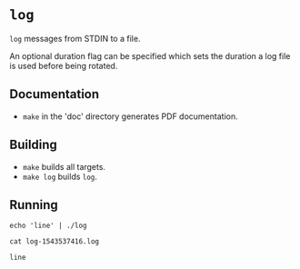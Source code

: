 # `log`

`log` messages from STDIN to a file.

An optional duration flag can be specified which sets the duration a log file is
used before being rotated.

## Documentation

* `make` in the 'doc' directory generates PDF documentation.

## Building

* `make` builds all targets.
* `make log` builds `log`.

## Running

```
echo 'line' | ./log
```

```
cat log-1543537416.log

line
```
